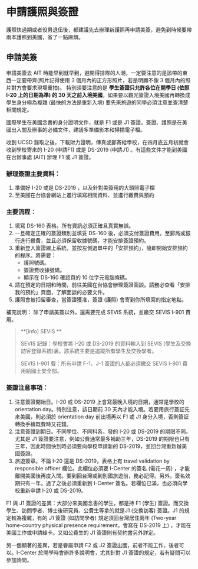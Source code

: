 # 申請護照與簽證

護照快過期或者役男退伍後，都建議先去辦理新護照再申請美簽，避免到時候要帶兩本護照到美國，省了一點麻煩。

## 申請美簽

申請美簽去 AIT 時能早到就早到，避開得排隊的人潮，一定要注意的是該帶的東西一定要帶齊(照片記得使用 3 個月內的正方形照片，若是明顯不像 3 個月內的照片對方會要求現場重拍)。
特別須要注意的是 **學生簽證只允許各位在開學日 (依照 I-20 上的日期為準) 的 30 天之前入境美國**。如果要以觀光簽證入境美國再轉換成學生身分極為複雜 (最快的方法是重新入境) 要先來旅遊的同學必須注意並查清楚相關規定。

國際學生在美國念書的身分證明文件，就是 F1 或是 J1 簽證。簽證、護照是在美國出入關及辦事的必備文件，建議多準備影本和掃描電子檔。

收到 UCSD 錄取之後，下載財力證明，傳真或郵寄給學校，在四月底五月初就會收到學校寄來的 I-20 (申請F1)  或是 DS-2019 (申請J1) 。有這些文件才能到美國在台辦事處 (AIT) 辦理 F1 或 J1 簽證。

### 辦理簽證主要資料：

1. 準備好 I-20 或是 DS-2019 ，以及針對美簽用的大頭照電子檔
2. 至美國在台協會網站上進行填寫相關資料、並進行繳費與預約

### 主要流程：

1. 填寫 DS-160 表格。所有資訊必須正確且真實無誤。
2. 一旦確定正確的簽證類別並填妥 DS-160 後，必須支付簽證費用。至郵局或銀行進行繳費，並且必須保留收據號碼，才能安排簽證預約。
3. 重新登入簽證線上系統，並按左側選單中的「安排預約」，隨即開始安排預約的程序。將需要：
   * 護照號碼。
   * 簽證費收據號碼。
   * 顯示在 DS-160 確認頁的 10 位字元電腦條碼。
4. 請在預定的日期和時間，前往美國在台協會辦理簽證面談。請務必查看「安排我的預約」頁面，了解面談的必要文件。
5. 護照會被扣留審查，當簽證獲准，簽證 (護照) 會寄到你所填寫的指定地點。

補充說明： 除了申請美簽以外，還需要完成 SEVIS 系統，並繳交 SEVIS I-901 費用。

> **[info] SEVIS **
> 
> SEVIS 記錄：學校會將 I-20 或 DS-2019 的資料輸入到 SEVIS (學生及交換訪客登錄系統)裏。該系統主要是追蹤所有學生及交換學者。 
> 
> SEVIS I-901 費：所有申請 F-1、J-1 簽證的人都必須繳交 SEVIS I-901 費用給國土安全部。
> 

### 簽證注意事項：

1. 注意簽證開始日。I-20 或 DS-2019 上會寫最晚入境的日期，通常是學校的 orientation day。特別注意，該日期前 30 天內才能入境。若要用旅行簽証先來美國，則必須於 orientation day 前出境再以 F1 或 J1 身分入境，否則簽証轉換手續既費時又花錢。
2. 注意簽證到期日。不同學位、不同科系，發的 I-20 或 DS-2019 的期限不同。尤其是 J1 簽證要注意，例如公費通常最多補助三年，DS-2019 的期限也只有三年，因此時間快到時必須要向學校申請新的 DS-2019，並回台灣重新辦美國簽證。
3. 旅遊簽章。不論 I-20 還是 DS-2019，表格上有 travel validation by responsible officer 欄位。此欄位必須要 I-Center 的簽名 (需花一周) ，才能離開美國後再度入關。要到回台灣或到別國旅遊前，務必記得。另外，簽名效期只有一年。過了之後必須重新到 I-Center 簽名。若欄位已滿，也必須向學校重新申請 I-20 或 DS-2019。

F1 與 J1 簽證的差異：大部分來美國念書的學生，都是持 F1 (學生) 簽證。而交換學生、訪問學者、博士後研究員、公費生等拿的就是J1 (交換訪客) 簽證。J1 的規定較為複雜，有的 J1 簽證 (如訪問學者) 規定須回台灣居住兩年 (Two-year home-country physical presence requirement，會寫在 DS-2019 上) ，才能在美國工作或申請綠卡。又如公費生的 J1 簽證則有契約書另外詳定。

另一個顯著的差異，若是眷屬申請 F2 或 J2 簽證出國，前者不能工作，後者可以。I-Center 於開學時會辦許多說明會，尤其針對 J1 簽證的規定，若有疑問可以參加詢問。